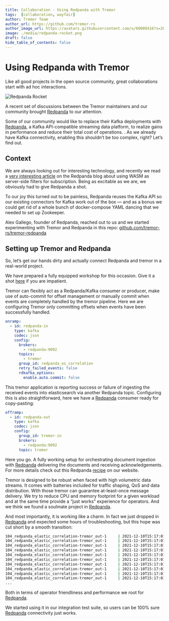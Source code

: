 ```yaml
---
title: Collaboration - Using Redpanda with Tremor
tags:  [collaboration, wayfair]
author: Tremor Team
author_url: https://github.com/tremor-rs
author_image_url: https://avatars.githubusercontent.com/u/60009416?s=200&v=4
image: ./media/redpanda-rocket.png
draft: false
hide_table_of_contents: false
---
```


# Using Redpanda with Tremor

Like all good projects in the open source community, great collaborations start with ad hoc interactions.

![Redpanda Rocket](./media/redpanda-rocket.png)

A recent set of discussions between the Tremor maintainers and our community brought [Redpanda](https://redpanda.com/) to our attention.

Some of our community would like to replace their Kafka deployments with [Redpanda](https://redpanda.com/), a Kafka API-compatible streaming
data platform, to realize gains in performance and reduce their total cost of operations. . As we already have Kafka
connectivity, enabling this shouldn’t be too complex, right? Let’s find out.

## Context

We are always looking out for interesting technology, and recently we read a [very interesting article](https://vectorized.io/blog/wasm-architecture/) on the Redpanda
blog about using WASM as server-side filters for subscription. Being as excitable as we are, we obviously had to give
Redpanda a shot.

To our joy this turned out to be painless, Redpanda reuses the Kafka API so our existing connectors for Kafka work
out of the box — and as a bonus we could get rid of a whole bunch of docker-compose YAML dancing that we needed to
set up Zookeeper.

Alex Gallego, founder of Redpanda, reached out to us and we started experimenting with Tremor and Redpanda in this
repo: [github.com/tremor-rs/tremor-redpanda](https://github.com/tremor-rs/tremor-redpanda)

## Setting up Tremor and Redpanda

So, let’s get our hands dirty and actually connect Redpanda and tremor in a real-world project.

We have prepared a fully equipped workshop for this occasion. Give it a shot [here](https://www.tremor.rs/docs/0.11/recipes/redpanda_elastic_correlation/README)
if you are impatient.

Tremor can flexibly act as a Redpanda/Kafka consumer or producer, make use of auto-commit for offset management or manually commit
when events are completely handled by the tremor pipeline. Here we are configuring Tremor only committing offsets when events have been successfully handled.

```yaml
onramp:
  - id: redpanda-in
    type: kafka
    codec: json
    config:
      brokers:
        - redpanda:9092
      topics:
        - tremor
      group_id: redpanda_es_correlation
      retry_failed_events: false
      rdkafka_options:
        enable.auto.commit: false
```

This tremor application is reporting success or failure of ingesting the received events into elasticsearch via another Redpanda topic.
Configuring this is also straightforward, here we have a [Redpanda](https://redpanda.com/) consumer ready for copy-pasting:

```yaml
offramp:
  - id: redpanda-out
    type: kafka
    codec: json
    config:
      group_id: tremor-in
      brokers:
        - redpanda:9092
      topic: tremor
```

Here you go. A fully working setup for orchestrating document ingestion with [Redpanda](https://redpanda.com/) delivering the documents and receiving acknowledgements.
For more details check out this Redpanda [recipe](/docs/0.11/recipes/redpanda_elastic_correlation) on our website.

Tremor is designed to be robust when faced with high volumetric data streams. It comes with batteries included for traffic shaping,
QoS and data distribution. With those tremor can guarantee at-least-once message delivery. We try to reduce CPU and memory footprint
for a given workload and at the same time provide a “just works” experience for operators. And we think we found a soulmate project in [Redpanda](https://redpanda.com/).

And most importantly, it is working like a charm. In fact we just dropped in [Redpanda](https://redpanda.com/) and expected some hours of troubleshooting, but this hope
was cut short by a smooth transition:

```bash
104_redpanda_elastic_correlation-tremor_out-1     | 2021-12-10T15:17:01.828694200+00:00 INFO tremor_runtime::system - Binding onramp tremor://localhost/onramp/redpanda-in/01/out
104_redpanda_elastic_correlation-tremor_out-1     | 2021-12-10T15:17:01.830056300+00:00 INFO tremor_runtime::source::kafka - [Source::tremor://localhost/onramp/redpanda-in/01/out] Starting kafka onramp
104_redpanda_elastic_correlation-tremor_out-1     | 2021-12-10T15:17:01.831848100+00:00 INFO tremor_runtime::source::kafka - [Source::tremor://localhost/onramp/redpanda-in/01/out] Subscribing to: ["tremor"]
104_redpanda_elastic_correlation-tremor_out-1     | 2021-12-10T15:17:01.832735600+00:00 INFO tremor_runtime::source::kafka - [Source::tremor://localhost/onramp/redpanda-in/01/out] Subscription initiated...
104_redpanda_elastic_correlation-tremor_out-1     | 2021-12-10T15:17:01.833342+00:00 INFO tremor_runtime::onramp - Onramp tremor://localhost/onramp/redpanda-in/01/out started.
104_redpanda_elastic_correlation-tremor_out-1     | 2021-12-10T15:17:01.828694200+00:00 INFO tremor_runtime::system - Binding onramp tremor://localhost/onramp/redpanda-in/01/out
104_redpanda_elastic_correlation-tremor_out-1     | 2021-12-10T15:17:01.830056300+00:00 INFO tremor_runtime::source::kafka - [Source::tremor://localhost/onramp/redpanda-in/01/out] Starting kafka onramp
104_redpanda_elastic_correlation-tremor_out-1     | 2021-12-10T15:17:01.831848100+00:00 INFO tremor_runtime::source::kafka - [Source::tremor://localhost/onramp/redpanda-in/01/out] Subscribing to: ["tremor"]
104_redpanda_elastic_correlation-tremor_out-1     | 2021-12-10T15:17:01.832735600+00:00 INFO tremor_runtime::source::kafka - [Source::tremor://localhost/onramp/redpanda-in/01/out] Subscription initiated...
104_redpanda_elastic_correlation-tremor_out-1     | 2021-12-10T15:17:01.833342+00:00 INFO tremor_runtime::onramp - Onramp tremor://localhost/onramp/redpanda-in/01/out started.
...
```


Both in terms of operator friendliness and performance we root for [Redpanda](https://redpanda.com/).


We started using it in our integration test suite, so users can be 100% sure [Redpanda](https://redpanda.com/) connectivity just works.


